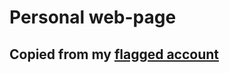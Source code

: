 # Personal web-page
## Copied from my [flagged account](https://github.com/lev-golofastov/personal-page)
